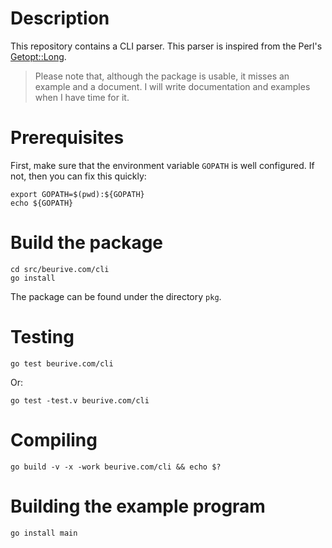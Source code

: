 # Description

This repository contains a CLI parser. This parser is inspired from the Perl's [Getopt::Long](http://perldoc.perl.org/Getopt/Long.html).

> Please note that, although the package is usable, it misses an example and a document.
> I will write documentation and examples when I have time for it.

# Prerequisites

First, make sure that the environment variable `GOPATH` is well configured. If not, then you can fix this quickly:

    export GOPATH=$(pwd):${GOPATH}
    echo ${GOPATH}

# Build the package

    cd src/beurive.com/cli
    go install

The package can be found under the directory `pkg`.

# Testing

    go test beurive.com/cli

Or:

    go test -test.v beurive.com/cli

# Compiling

    go build -v -x -work beurive.com/cli && echo $?

# Building the example program

    go install main

